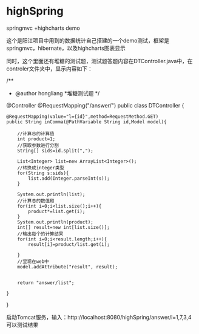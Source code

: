 # highSpring
springmvc +highcharts demo

这个是阳江项目中用到的数据统计自己搭建的一个demo测试，框架是springmvc，hibernate，以及highcharts图表显示


同时，这个里面还有堆糖的测试题，测试题答题内容在DTController.java中，在controler文件夹中，显示内容如下：

/**
 * @author hongliang
 *堆糖测试题
 */
 
 
@Controller
@RequestMapping("/answer/")
public class DTController {
	
	@RequestMapping(value="l={id}",method=RequestMethod.GET)
	public String inComma(@PathVariable String id,Model model){
		
		//计算总的计算值
		int product=1;
		//获取参数进行分割
		String[] sids=id.split(",");
		
		List<Integer> list=new ArrayList<Integer>();
		//转换成integer类型
		for(String s:sids){
			list.add(Integer.parseInt(s));
		}
		
		System.out.println(list);
		//计算总的数值和
		for(int i=0;i<list.size();i++){
			product*=list.get(i);
		}
		System.out.println(product);
		int[] result=new int[list.size()];
		//输出每个的计算结果
		for(int i=0;i<result.length;i++){
			result[i]=product/list.get(i);
			
		}
		//显现在web中
		model.addAttribute("result", result);
	
			
		return "answer/list";
		
	}
	
}

启动Tomcat服务，输入：http://localhost:8080/highSpring/answer/l=1,7,3,4 可以测试结果


